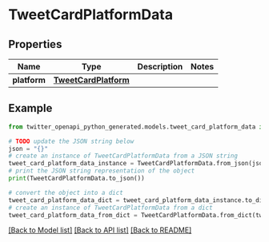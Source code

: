 # TweetCardPlatformData


## Properties

Name | Type | Description | Notes
------------ | ------------- | ------------- | -------------
**platform** | [**TweetCardPlatform**](TweetCardPlatform.md) |  | 

## Example

```python
from twitter_openapi_python_generated.models.tweet_card_platform_data import TweetCardPlatformData

# TODO update the JSON string below
json = "{}"
# create an instance of TweetCardPlatformData from a JSON string
tweet_card_platform_data_instance = TweetCardPlatformData.from_json(json)
# print the JSON string representation of the object
print(TweetCardPlatformData.to_json())

# convert the object into a dict
tweet_card_platform_data_dict = tweet_card_platform_data_instance.to_dict()
# create an instance of TweetCardPlatformData from a dict
tweet_card_platform_data_from_dict = TweetCardPlatformData.from_dict(tweet_card_platform_data_dict)
```
[[Back to Model list]](../README.md#documentation-for-models) [[Back to API list]](../README.md#documentation-for-api-endpoints) [[Back to README]](../README.md)


